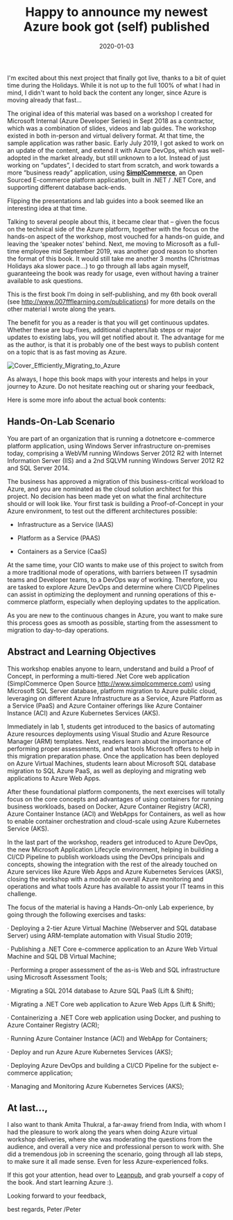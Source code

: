 ﻿---
title: "Happy to announce my newest Azure book got (self) published"
date: 2020-01-03
tags: ["Azure", "Books", "IAAS", "PAAS", "Containers", "AKS"]
draft: false
---

I'm excited about this next project that finally got live, thanks to a bit of quiet time during the Holidays. While it is not up to the full 100% of what I had in mind, I didn't want to hold back the content any longer, since Azure is moving already that fast...

  

The original idea of this material was based on a workshop I created for Microsoft Internal (Azure Developer Series) in Sept 2018 as a contractor, which was a combination of slides, videos and lab guides. The workshop existed in both in-person and virtual delivery format. At that time, the sample application was rather basic. Early July 2019, I got asked to work on an update of the content, and extend it with Azure DevOps, which was well-adopted in the market already, but still unknown to a lot. Instead of just working on “updates”, I decided to start from scratch, and work towards a more “business ready” application, using  **[SimplCommerce](http://www.simplcommerce.com)**, an Open Sourced E-commerce platform application, built in .NET / .NET Core, and supporting different database back-ends. 


Flipping the presentations and lab guides into a book seemed like an interesting idea at that time. 


Talking to several people about this, it became clear that – given the focus on the technical side of the Azure platform, together with the focus on the hands-on aspect of the workshop, most vouched for a hands-on guide, and leaving the ‘speaker notes’ behind. Next, me moving to Microsoft as a full-time employee mid September 2019, was another good reason to shorten the format of this book. It would still take me another 3 months (Christmas Holidays aka slower pace...) to go through all labs again myself, guaranteeing the book was ready for usage, even without having a trainer available to ask questions. 


This is the first book I’m doing in self-publishing, and my 6th book overall (see http://www.007ffflearning.com/publications) for more details on the other material I wrote along the years. 


The benefit for you as a reader is that you will get continuous updates. Whether these are bug-fixes, additional chapters/lab steps or major updates to existing labs, you will get notified about it. The advantage for me as the author, is that it is probably one of the best ways to publish content on a topic that is as fast moving as Azure. 

 

![Cover_Efficiently_Migrating_to_Azure](../images/Efficiently_migrating_cover.png)

As always, I hope this book maps with your interests and helps in your journey to Azure. Do not hesitate reaching out or sharing your feedback,

Here is some more info about the actual book contents:


## Hands-On-Lab Scenario ## 
You are part of an organization that is running a dotnetcore e-commerce platform application, using Windows Server infrastructure on-premises today, comprising a WebVM running Windows Server 2012 R2 with Internet Information Server (IIS) and a 2nd SQLVM running Windows Server 2012 R2 and SQL Server 2014. 


The business has approved a migration of this business-critical workload to Azure, and you are nominated as the cloud solution architect for this project. No decision has been made yet on what the final architecture should or will look like. Your first task is building a Proof-of-Concept in your Azure environment, to test out the different architectures possible:

- Infrastructure as a Service (IAAS)

- Platform as a Service (PAAS)

- Containers as a Service (CaaS)

At the same time, your CIO wants to make use of this project to switch from a more traditional mode of operations, with barriers between IT sysadmin teams and Developer teams, to a DevOps way of working. Therefore, you are tasked to explore Azure DevOps and determine where CI/CD Pipelines can assist in optimizing the deployment and running operations of this e-commerce platform, especially when deploying updates to the application.

As you are new to the continuous changes in Azure, you want to make sure this process goes as smooth as possible, starting from the assessment to migration to day-to-day operations. 

  

## Abstract and Learning Objectives
This workshop enables anyone to learn, understand and build a Proof of Concept, in performing a multi-tiered .Net Core web application (SimplCommerce Open Source http://www.simplcommerce.com) using Microsoft SQL Server database, platform migration to Azure public cloud, leveraging on different Azure Infrastructure as a Service, Azure Platform as a Service (PaaS) and Azure Container offerings like Azure Container Instance (ACI) and Azure Kubernetes Services (AKS). 

Immediately in lab 1, students get introduced to the basics of automating Azure resources deployments using Visual Studio and Azure Resource Manager (ARM) templates. Next, readers learn about the importance of performing proper assessments, and what tools Microsoft offers to help in this migration preparation phase. Once the application has been deployed on Azure Virtual Machines, students learn about Microsoft SQL database migration to SQL Azure PaaS, as well as deploying and migrating web applications to Azure Web Apps. 

After these foundational platform components, the next exercises will totally focus on the core concepts and advantages of using containers for running business workloads, based on Docker, Azure Container Registry (ACR), Azure Container Instance (ACI) and WebApps for Containers, as well as how to enable container orchestration and cloud-scale using Azure Kubernetes Service (AKS).

In the last part of the workshop, readers get introduced to Azure DevOps, the new Microsoft Application Lifecycle environment, helping in building a CI/CD Pipeline to publish workloads using the DevOps principals and concepts, showing the integration with the rest of the already touched on Azure services like Azure Web Apps and Azure Kubernetes Services (AKS), closing the workshop with a module on overall Azure monitoring and operations and what tools Azure has available to assist your IT teams in this challenge.


The focus of the material is having a Hands-On-only Lab experience, by going through the following exercises and tasks:

· Deploying a 2-tier Azure Virtual Machine (Webserver and SQL database Server) using ARM-template automation with Visual Studio 2019;

· Publishing a .NET Core e-commerce application to an Azure Web Virtual Machine and SQL DB Virtual Machine;

· Performing a proper assessment of the as-is Web and SQL infrastructure using Microsoft Assessment Tools;

· Migrating a SQL 2014 database to Azure SQL PaaS (Lift & Shift);

· Migrating a .NET Core web application to Azure Web Apps (Lift & Shift); 

· Containerizing a .NET Core web application using Docker, and pushing to Azure Container Registry (ACR);

· Running Azure Container Instance (ACI) and WebApp for Containers;

· Deploy and run Azure Azure Kubernetes Services (AKS);

· Deploying Azure DevOps and building a CI/CD Pipeline for the subject e-commerce application; 

· Managing and Monitoring Azure Kubernetes Services (AKS);


## At last..., 
I also want to thank Amita Thukral, a far-away friend from India, with whom I had the pleasure to work along the years when doing Azure virtual workshop deliveries, where she was moderating the questions from the audience, and overall a very nice and professional person to work with. She did a tremendous job in screening the scenario, going through all lab steps, to make sure it all made sense. Even for less Azure-experienced folks. 


If this got your attention, head over to [Leanpub](http://www.leanpub.com), and grab yourself a copy of the book. And start learning Azure :). 


Looking forward to your feedback,


best regards, Peter
/Peter
